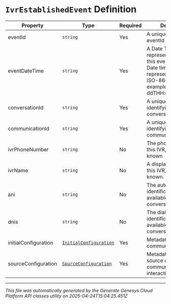 # `IvrEstablishedEvent` Definition

| Property | Type | Required | Description |
|----------|------|----------|-------------|
| eventId | `string` | Yes | A unique (V4 UUID) eventId for this event |
| eventDateTime | `string` | Yes | A Date Time representing the time this event occurred. Date time is represented as an ISO-8601 string. For example: yyyy-MM-ddTHH:mm:ss[.mmm]Z |
| conversationId | `string` | Yes | A unique Id (V4 UUID) identifying this conversation |
| communicationId | `string` | Yes | A unique Id (V4 UUID) identifying this communication |
| ivrPhoneNumber | `string` | No | The phone number for this IVR, if any is known |
| ivrName | `string` | No | A displayable name for this IVR, if any is known. |
| ani | `string` | No | The automatic number identification if it is available for this conversation. |
| dnis | `string` | No | The dialed number identification if it is available for this conversation. |
| initialConfiguration | [`InitialConfiguration`](initialconfiguration-definition.md) | Yes | Metadata about this communication. |
| sourceConfiguration | [`SourceConfiguration`](sourceconfiguration-definition.md) | Yes | Metadata about the source of this communication's interaction. |

---

*This file was automatically generated by the Generate Genesys Cloud Platform API classes utility on 2025-04-24T15:04:25.451Z*